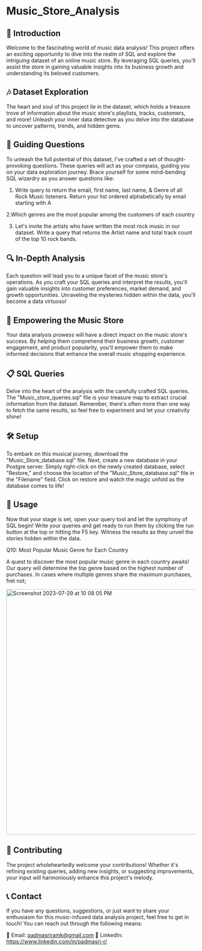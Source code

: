 # Music_Store_Analysis

## 🎵 Introduction
Welcome to the fascinating world of music data analysis! This project offers an exciting opportunity to dive into the realm of SQL and explore the intriguing dataset of an online music store. By leveraging SQL queries, you'll assist the store in gaining valuable insights into its business growth and understanding its beloved customers.

## 🎶 Dataset Exploration
The heart and soul of this project lie in the dataset, which holds a treasure trove of information about the music store's playlists, tracks, customers, and more! Unleash your inner data detective as you delve into the database to uncover patterns, trends, and hidden gems.

## 🧭 Guiding Questions
To unleash the full potential of this dataset, I've crafted a set of thought-provoking questions. These queries will act as your compass, guiding you on your data exploration journey. Brace yourself for some mind-bending SQL wizardry as you answer questions like:

1. Write query to return the email, first name, last name, & Genre of all Rock Music listeners.
Return your list ordered alphabetically by email starting with A

2.Which genres are the most popular among the customers of each country

3. Let's invite the artists who have written the most rock music in our dataset. Write a query
that returns the Artist name and total track count of the top 10 rock bands.

## 🔍 In-Depth Analysis
Each question will lead you to a unique facet of the music store's operations. As you craft your SQL queries and interpret the results, you'll gain valuable insights into customer preferences, market demand, and growth opportunities. Unraveling the mysteries hidden within the data, you'll become a data virtuoso!

## 🚀 Empowering the Music Store
Your data analysis prowess will have a direct impact on the music store's success. By helping them comprehend their business growth, customer engagement, and product popularity, you'll empower them to make informed decisions that enhance the overall music shopping experience.

## 📋 SQL Queries
Delve into the heart of the analysis with the carefully crafted SQL queries. The "Music_store_queries.sql" file is your treasure map to extract crucial information from the dataset. Remember, there's often more than one way to fetch the same results, so feel free to experiment and let your creativity shine!

## 🛠️ Setup
To embark on this musical journey, download the "Music_Store_database.sql" file. Next, create a new database in your Postgre server. Simply right-click on the newly created database, select "Restore," and choose the location of the "Music_Store_database.sql" file in the "Filename" field. Click on restore and watch the magic unfold as the database comes to life!

## 🚀 Usage
Now that your stage is set, open your query tool and let the symphony of SQL begin! Write your queries and get ready to run them by clicking the run button at the top or hitting the F5 key. Witness the results as they unveil the stories hidden within the data.

Q10: Most Popular Music Genre for Each Country

A quest to discover the most popular music genre in each country awaits! Our query will determine the top genre based on the highest number of purchases. In cases where multiple genres share the maximum purchases, fret not; 

<img width="653" alt="Screenshot 2023-07-29 at 10 08 05 PM" src="https://github.com/padhu-bot/Music_Store_Analysis/assets/64465448/fd52d73f-f370-4ffd-b739-6f0955ea3f40">

## 🙌 Contributing
The project wholeheartedly welcome your contributions! Whether it's refining existing queries, adding new insights, or suggesting improvements, your input will harmoniously enhance this project's melody.

## 📞 Contact
If you have any questions, suggestions, or just want to share your enthusiasm for this music-infused data analysis project, feel free to get in touch! You can reach out through the following means:

📧 Email: padmasriramk@gmail.com
💼 LinkedIn: https://www.linkedin.com/in/padmasri-r/



